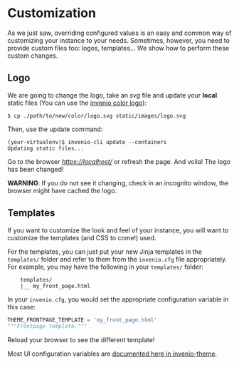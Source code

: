 # Customization

As we just saw, overriding configured values is an easy and common way of customizing your instance to your needs. Sometimes, however, you need to provide custom files too: logos, templates... We show how to perform these custom changes.

## Logo

We are going to change the logo, take an *svg* file and update your **local** static files (You can use the [invenio color logo](https://github.com/inveniosoftware/invenio-theme/blob/master/invenio_theme/static/images/invenio-color.svg)):

``` console
$ cp ./path/to/new/color/logo.svg static/images/logo.svg
```

Then, use the update command:

``` console
(your-virtualenv)$ invenio-cli update --containers
Updating static files...
```

Go to the browser [*https://localhost/*](https://localhost) or refresh the page. And voila! The logo has been changed!

**WARNING**: If you do not see it changing, check in an incognito window, the browser might have cached the logo.

## Templates

If you want to customize the look and feel of your instance, you will want to customize the templates (and CSS to come!) used.

For the templates, you can just put your new Jinja templates in the `templates/` folder and refer to them from the `invenio.cfg` file appropriately.
For example, you may have the following in your `templates/` folder:

```console
    templates/
    |__ my_front_page.html
```

In your `invenio.cfg`, you would set the appropriate configuration variable in this case:

```python
THEME_FRONTPAGE_TEMPLATE = 'my_front_page.html'
"""Frontpage template."""
```

Reload your browser to see the different template!

Most UI configuration variables are [documented here in invenio-theme](https://invenio-theme.readthedocs.io/en/latest/configuration.html).
